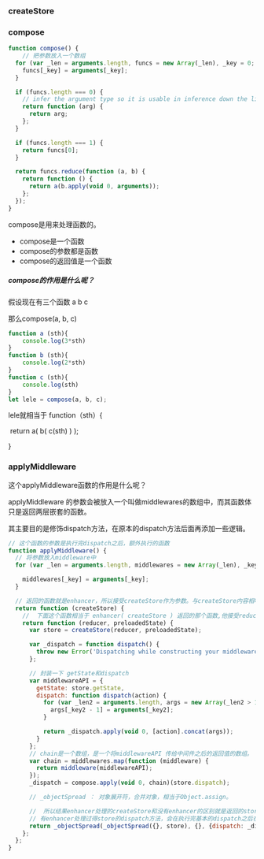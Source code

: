 ### createStore



### compose

```JavaScript
function compose() {
    // 把参数放入一个数组
  for (var _len = arguments.length, funcs = new Array(_len), _key = 0; _key < _len; _key++) {
    funcs[_key] = arguments[_key];
  }

  if (funcs.length === 0) {
    // infer the argument type so it is usable in inference down the line
    return function (arg) {
      return arg;
    };
  }

  if (funcs.length === 1) {
    return funcs[0];
  }

  return funcs.reduce(function (a, b) {
    return function () {
      return a(b.apply(void 0, arguments));
    };
  });
}
```

compose是用来处理函数的。
- compose是一个函数
- compose的参数都是函数
- compose的返回值是一个函数

##### compose的作用是什么呢？

假设现在有三个函数 a b c

那么compose(a, b, c)

```javascript
function a (sth){
    console.log(3*sth)
}
function b (sth){
    console.log(2*sth)
}
function c (sth){
    console.log(sth)
}
let lele = compose(a, b, c);
```

lele就相当于 function（sth）{

​	return a( b( c(sth) ) );

}



### applyMiddleware

这个applyMiddleware函数的作用是什么呢？

applyMiddleware 的参数会被放入一个叫做middlewares的数组中，而其函数体只是返回两层嵌套的函数。

其主要目的是修饰dispatch方法，在原本的dispatch方法后面再添加一些逻辑。

```JavaScript
// 这个函数的参数是执行完dispatch之后，额外执行的函数
function applyMiddleware() {
  // 将参数放入middleware中
  for (var _len = arguments.length, middlewares = new Array(_len), _key = 0; _key < _len; _key++) {

    middlewares[_key] = arguments[_key];
  }

  // 返回的函数就是enhancer，所以接受createStore作为参数。与createStore内容相呼应
  return function (createStore) {
    //  下面这个函数相当于 enhancer( createStore ) 返回的那个函数,他接受reducer和preloadState
    return function (reducer, preloadedState) {
      var store = createStore(reducer, preloadedState);

      var _dispatch = function dispatch() {
        throw new Error('Dispatching while constructing your middleware is not allowed. ' + 'Other middleware would not be applied to this dispatch.');
      };

      // 封装一下 getState和dispatch
      var middlewareAPI = {
        getState: store.getState,
        dispatch: function dispatch(action) {
          for (var _len2 = arguments.length, args = new Array(_len2 > 1 ? _len2 - 1 : 0), _key2 = 1; _key2 < _len2; _key2++) {
            args[_key2 - 1] = arguments[_key2];
          }

          return _dispatch.apply(void 0, [action].concat(args));
        }
      };
      // chain是一个数组，是一个将middlewareAPI 传给中间件之后的返回值的数组。
      var chain = middlewares.map(function (middleware) {
        return middleware(middlewareAPI);
      });
      _dispatch = compose.apply(void 0, chain)(store.dispatch);

      // _objectSpread ： 对象展开符，合并对象，相当于Object.assign。

      //  所以结果enhancer处理的createStore和没有enhancer的区别就是返回的store中的dispatch不一样
      // 有enhancer处理过得store的dispatch方法，会在执行完基本的dispatch之后在额外执行 applyMiddleware传入的中间件函数
      return _objectSpread(_objectSpread({}, store), {}, {dispatch: _dispatch});
    };
  };
}

```

